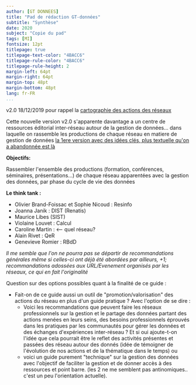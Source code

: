 ```yaml
---
author: [GT DONNEES]
title: "Pad de rédaction GT-données"
subtitle: "Synthèse"
date: 2020
subject: "Copie du pad"
tags: [MI]
fontsize: 12pt
titlepage: true
titlepage-text-color: "4BACC6"
titlepage-rule-color: "4BACC6"
titlepage-rule-height: 2
margin-left: 64pt
margin-right: 64pt
margin-top: 48pt
margin-bottom: 48pt
lang: fr-FR
...
```


v2.0  18/12/2019
pour rappel la [cartographie des actions des réseaux](http://www.cnrs.fr/mi/IMG/pdf/gtinterreseaux-cartosynthesev6.pdf)

Cette nouvelle version v2.0 s'apparente davantage a un centre de ressources éditorial inter-réseau autour de la gestion de données...
dans laquelle on rassemble les productions de chaque réseau en matiere de gestion de données
[la 1ere version avec des idées clés, plus textuelle qu'on a abandonnée est là](https://etherpad.in2p3.fr/p/gbp-donnees)

**Objectifs:**

Rassembler l'ensemble des productions (formation, conférences, séminaires, présentations...) de chaque réseau apparentées avec la gestion des données, par phase du cycle de vie des données

**Le think tank :**
- Olivier Brand-Foissac et Sophie Nicoud : Resinfo
- Joanna Janik : DIST (Renatis)
- Maurice Libes (SIST)
- Violaine Louvet : Calcul
- Caroline Martin :  <-- quel réseau?
- Alain Rivet : QeR
- Genevieve Romier : RBdD

*Il me semble que l'on ne pourra pas se départir de recommandations générales même si celles-ci ont déjà été abordées par ailleurs,
+1;  recommandations adossées aux URL/Evenement organisés par les réseaux, ce qui en fait l'originalité*


Question sur des options possibles quant à la finalité de ce guide  :

- Fait-on de ce guide aussi  un outil de "promotion/valorisation" des actions du réseau en plus d'un guide pratique ? Avec l'option de se dire :
   -  Voici les recommandations que peuvent faire les réseaux professionnels sur la gestion et le partage des données partant des actions menées en leurs seins, des besoins professionnels éprouvés dans les pratiques par les communautés pour gérer les données  et des échanges d'expériences inter-réseau ? Et si oui ajoute-t-on l'idée que cela pourrait être le reflet des activités présentes et passées des réseau autour des donnés (idée de témoigner de l'évolution de nos actions et de la thématique dans le temps)
   ou
   - voici un guide purement "technique" sur la gestion des données avec l'objectif de faciliter la gestion et de donner accès à des ressources et point barre.
   (les 2 ne me semblent pas antinomiques.. c'est un peu l'orientation actuelle).
